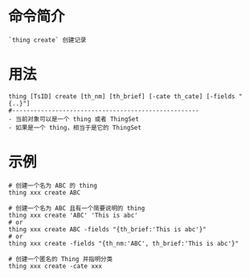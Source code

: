 # 命令简介 

    `thing create` 创建记录

# 用法

    thing [TsID] create [th_nm] [th_brief] [-cate th_cate] [-fields "{..}"]
    #----------------------------------------------------
    - 当前对象可以是一个 thing 或者 ThingSet
    - 如果是一个 thing，相当于是它的 ThingSet

# 示例 

    # 创建一个名为 ABC 的 thing
    thing xxx create ABC
        
    # 创建一个名为 ABC 且有一个简要说明的 thing
    thing xxx create 'ABC' 'This is abc'
    # or
    thing xxx create ABC -fields "{th_brief:'This is abc'}"
    # or
    thing xxx create -fields "{th_nm:'ABC', th_brief:'This is abc'}"
        
    # 创建一个匿名的 Thing 并指明分类
    thing xxx create -cate xxx
